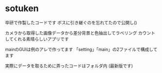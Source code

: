 # sotuken

卒研で作製したコードです ボスに引き継ぐのを忘れてたので公開し()

カメラから取得した画像データから差分背景と色抽出してラベリング カウントしてくれる素晴らしいアプリです

mainのGUIは例のアレで作ってます 「setting」「main」の2ファイルで構成してます

実際にデータを取るために弄ったコードはフォルダ内
(最新版です)
